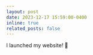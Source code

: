 ```yaml
---
layout: post
date: 2023-12-17 15:59:00-0400
inline: true
related_posts: false
---
```


I launched my website! :rocket:
